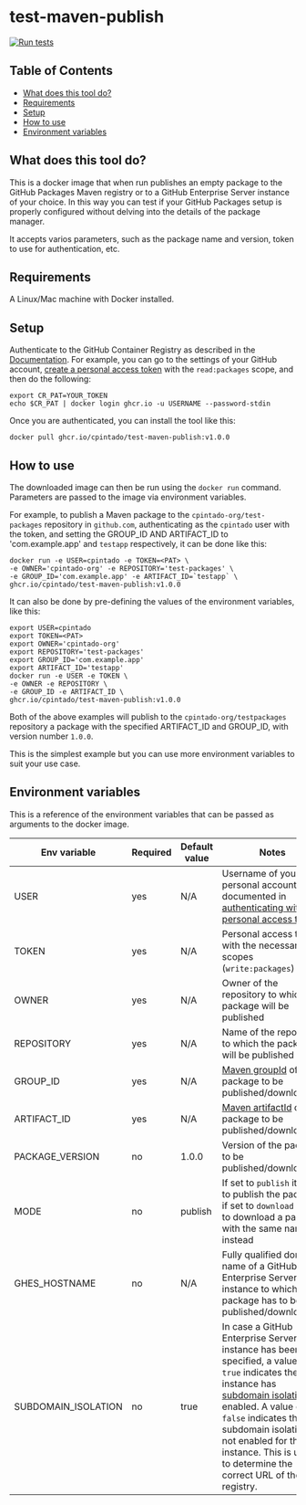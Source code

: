 # test-maven-publish

[![Run tests](https://github.com/cpintado/test-maven-publish/actions/workflows/run-tests.yml/badge.svg)](https://github.com/cpintado/test-maven-publish/actions/workflows/run-tests.yml)

## Table of Contents

- [What does this tool do?](#what-does-this-tool-do)
- [Requirements](#requirements)
- [Setup](#setup)
- [How to use](#how-to-use)
- [Environment variables](#environment-variables)

## What does this tool do?

This is a docker image that when run publishes an empty package to the GitHub Packages Maven registry or to a GitHub Enterprise Server instance of your choice. In this way you can test if your GitHub Packages setup is properly configured without delving into the details of the package manager.

It accepts varios parameters, such as the package name and version, token to use for authentication, etc.

## Requirements

A Linux/Mac machine with Docker installed.

## Setup

Authenticate to the GitHub Container Registry as described in the [Documentation](https://docs.github.com/en/packages/working-with-a-github-packages-registry/working-with-the-container-registry#authenticating-to-the-container-registry). For example, you can go to the settings of your GitHub account, [create a personal access token](https://docs.github.com/en/authentication/keeping-your-account-and-data-secure/creating-a-personal-access-token) with the `read:packages` scope, and then do the following:

```
export CR_PAT=YOUR_TOKEN
echo $CR_PAT | docker login ghcr.io -u USERNAME --password-stdin
```

Once you are authenticated, you can install the tool like this:

```
docker pull ghcr.io/cpintado/test-maven-publish:v1.0.0
```

## How to use

The downloaded image can then be run using the `docker run` command. Parameters are passed to the image via environment variables.

For example, to publish a Maven package to the `cpintado-org/test-packages` repository in `github.com`, authenticating as the `cpintado` user with the <PAT> token, and setting the  GROUP_ID AND ARTIFACT_ID to 'com.example.app' and `testapp` respectively, it can be done like this:

```
docker run -e USER=cpintado -e TOKEN=<PAT> \
-e OWNER='cpintado-org' -e REPOSITORY='test-packages' \
-e GROUP_ID='com.example.app' -e ARTIFACT_ID=`testapp` \
ghcr.io/cpintado/test-maven-publish:v1.0.0
```

It can also be done by pre-defining the values of the environment variables, like this:


```
export USER=cpintado
export TOKEN=<PAT>
export OWNER='cpintado-org'
export REPOSITORY='test-packages'
export GROUP_ID='com.example.app'
export ARTIFACT_ID='testapp'
docker run -e USER -e TOKEN \
-e OWNER -e REPOSITORY \
-e GROUP_ID -e ARTIFACT_ID \
ghcr.io/cpintado/test-maven-publish:v1.0.0
```

Both of the above examples will publish to the `cpintado-org/testpackages` repository a package with the specified ARTIFACT_ID and GROUP_ID, with version number `1.0.0`.

This is the simplest example but you can use more environment variables to suit your use case.

## Environment variables

This is a reference of the environment variables that can be passed as arguments to the docker image.

| **Env variable** | **Required** | **Default value** | **Notes** |
|------------------|--------------|-------------------|-----------|
| USER | yes | N/A | Username of your personal account, as documented in [authenticating with a personal access token](https://docs.github.com/en/packages/working-with-a-github-packages-registry/working-with-the-apache-maven-registry#authenticating-with-a-personal-access-token) |
| TOKEN | yes | N/A | Personal access token with the necessary scopes (`write:packages`) |
| OWNER | yes | N/A | Owner of the repository to which the package will be published |
| REPOSITORY | yes | N/A | Name of the repository to which the package will be published |
| GROUP_ID | yes | N/A | [Maven groupId](https://maven.apache.org/guides/mini/guide-naming-conventions.html) of the package to be published/downloaded
| ARTIFACT_ID | yes | N/A | [Maven artifactId](https://maven.apache.org/guides/mini/guide-naming-conventions.html) of the package to be published/downloaded
| PACKAGE_VERSION | no | 1.0.0 | Version of the package to be published/downloaded
| MODE | no | publish | If set to `publish` it tries to publish the package, if set to `download` it tries to download a package with the same name instead |
| GHES_HOSTNAME | no | N/A | Fully qualified domain name of a GitHub Enterprise Server instance to which the package has to be published/downloaded. |
| SUBDOMAIN_ISOLATION | no | true | In case a GitHub Enterprise Server instance has been specified, a value of `true` indicates the instance has [subdomain isolation](https://docs.github.com/en/enterprise-server@3.8/admin/configuration/configuring-network-settings/enabling-subdomain-isolation) enabled. A value of `false` indicates that subdomain isolation is not enabled for the instance. This is used to determine the correct URL of the registry. 


